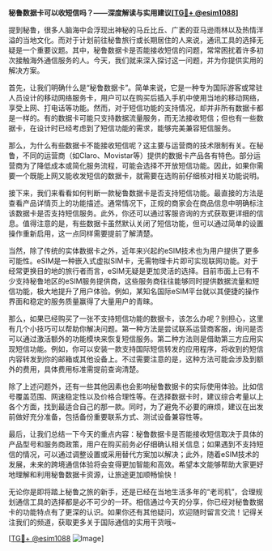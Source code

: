 **秘鲁数据卡可以收短信吗？——深度解读与实用建议[[TG💪+ @esim1088](https://t.me/s/esim1088)]**

提到秘鲁，很多人脑海中会浮现出神秘的马丘比丘、广袤的亚马逊雨林以及热情洋溢的当地文化。而对于计划前往秘鲁旅行或长期居住的人来说，通讯工具的选择无疑是一个重要议题。其中，秘鲁数据卡是否能接收短信的问题，常常困扰着许多初次接触海外通信服务的人。今天，我们就来深入探讨这一问题，并为你提供实用的解决方案。

首先，让我们明确什么是“秘鲁数据卡”。简单来说，它是一种专为国际游客或常驻人员设计的移动网络服务卡，用户可以在购买后插入手机中使用当地的移动网络，享受上网、打电话等功能。然而，对于短信功能的支持情况，却并非所有数据卡都是一样的。有的数据卡可能只支持数据流量服务，而无法接收短信；但也有一些数据卡，在设计时已经考虑到了短信功能的需求，能够完美兼容短信服务。

那么，为什么有些数据卡不能接收短信呢？这主要与运营商的技术限制有关。在秘鲁，不同的运营商（如Claro、Movistar等）提供的数据卡产品各有特色。部分运营商为了降低成本或简化服务流程，可能会选择不开放短信功能。因此，如果你需要一个既能上网又能收发短信的数据卡，就需要在选购前仔细核对相关功能说明。

接下来，我们来看看如何判断一款秘鲁数据卡是否支持短信功能。最直接的方法是查看产品详情页上的功能描述。通常情况下，正规的商家会在商品信息中明确标注该数据卡是否支持短信服务。此外，你还可以通过客服咨询的方式获取更详细的信息。值得注意的是，有些数据卡虽然默认关闭了短信功能，但可以通过简单的设置操作重新启用，这一点同样需要提前了解清楚。

当然，除了传统的实体数据卡之外，近年来兴起的eSIM技术也为用户提供了更多可能性。eSIM是一种嵌入式虚拟SIM卡，无需物理卡片即可实现联网功能。对于经常更换目的地的旅行者而言，eSIM无疑是更加灵活的选择。目前市面上已有不少支持秘鲁地区的eSIM服务提供商，这些服务商往往能够同时提供数据流量和短信功能，极大地提升了用户体验。例如，某知名国际eSIM平台就以其便捷的操作界面和稳定的服务质量赢得了大量用户的青睐。

那么，如果已经购买了一张不支持短信功能的数据卡，该怎么办呢？别担心，这里有几个小技巧可以帮助你解决问题。第一种方法是尝试联系运营商客服，询问是否可以通过激活额外的功能模块来恢复短信服务。第二种方法则是借助第三方应用实现短信功能。例如，你可以安装一款支持国际短信转发的应用程序，将收到的短信内容转发到你的邮箱或其他设备上。不过需要注意的是，这种方法可能会涉及到额外的费用，具体费用标准需提前查询清楚。

除了上述问题外，还有一些其他因素也会影响秘鲁数据卡的实际使用体验。比如信号覆盖范围、网速稳定性以及价格合理性等。在选择数据卡时，建议综合考量以上各个方面，找到最适合自己的那一款。同时，为了避免不必要的麻烦，建议在出发前做好充分准备，包括备份重要联系方式、测试设备兼容性等。

最后，让我们总结一下今天的重点内容：秘鲁数据卡是否能接收短信取决于具体的产品型号和服务商政策，用户在购买前务必仔细确认相关信息；如果遇到不支持短信的情况，可以通过调整设置或采用替代方案加以解决；此外，随着eSIM技术的发展，未来的跨境通信体验将会变得更加智能和高效。希望本文能够帮助大家更好地理解和利用秘鲁数据卡资源，让旅途更加顺畅愉快！

无论你是即将踏上秘鲁之旅的新手，还是已经在当地生活多年的“老司机”，合理规划通信工具的选择都是必不可少的一环。相信通过今天的分享，你已经对秘鲁数据卡的功能特点有了更深的认识。如果你还有其他疑问，欢迎随时留言交流！记得关注我们的频道，获取更多关于国际通信的实用干货哦~

[[TG💪+ @esim1088](https://t.me/s/esim1088) ![Image](https://i.postimg.cc/4NQfJmqS/Snipaste-2025-05-13-00-14-12.png)]